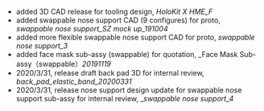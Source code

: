 * added 3D CAD release for tooling design, _HoloKit X HME_F_
* added swappable nose support CAD (9 configures) for proto, _swappable nose support_SZ mock up_191004_
* added more flexible swappable nose support CAD for proto, _swappable nose support_3_
* added face mask sub-assy (swappable) for quotation, _Face Mask Sub-assy（swappable）_20191119_
* 2020/3/31, release draft back pad 3D for internal review, _back_pad_elastic_band_20200331_
* 2020/3/31, release nose support design update for swappable nose support sub-assy for internal review, __swappable nose support_4_
